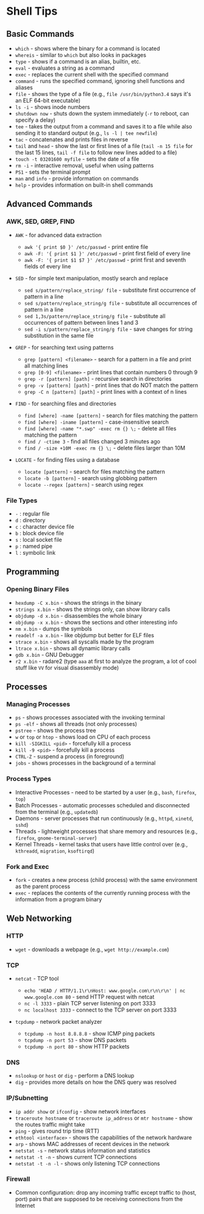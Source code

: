 # Shell Tips

## Basic Commands

- `which` - shows where the binary for a command is located
- `whereis` - similar to `which` but also looks in packages
- `type` - shows if a command is an alias, builtin, etc.
- `eval` - evaluates a string as a command
- `exec` - replaces the current shell with the specified command
- `command` - runs the specified command, ignoring shell functions and aliases
- `file` - shows the type of a file (e.g., `file /usr/bin/python3.4` says it's an ELF 64-bit executable)
- `ls -i` - shows inode numbers
- `shutdown now` - shuts down the system immediately (`-r` to reboot, can specify a delay)
- `tee` - takes the output from a command and saves it to a file while also sending it to standard output (e.g., `ls -l | tee newfile`)
- `tac` - concatenates and prints files in reverse
- `tail` and `head` - show the last or first lines of a file (`tail -n 15 file` for the last 15 lines, `tail -f file` to follow new lines added to a file)
- `touch -t 03201600 myfile` - sets the date of a file
- `rm -i` - interactive removal, useful when using patterns
- `PS1` - sets the terminal prompt
- `man` and `info` - provide information on commands
- `help` - provides information on built-in shell commands

## Advanced Commands

### AWK, SED, GREP, FIND

- `AWK` - for advanced data extraction
  - `awk '{ print $0 }' /etc/passwd` - print entire file
  - `awk -F: '{ print $1 }' /etc/passwd` - print first field of every line
  - `awk -F: '{ print $1 $7 }' /etc/passwd` - print first and seventh fields of every line

- `SED` - for simple text manipulation, mostly search and replace
  - `sed s/pattern/replace_string/ file` - substitute first occurrence of pattern in a line
  - `sed s/pattern/replace_string/g file` - substitute all occurrences of pattern in a line
  - `sed 1,3s/pattern/replace_string/g file` - substitute all occurrences of pattern between lines 1 and 3
  - `sed -i s/pattern/replace_string/g file` - save changes for string substitution in the same file

- `GREP` - for searching text using patterns
  - `grep [pattern] <filename>` - search for a pattern in a file and print all matching lines
  - `grep [0-9] <filename>` - print lines that contain numbers 0 through 9
  - `grep -r [pattern] [path]` - recursive search in directories
  - `grep -v [pattern] [path]` - print lines that do NOT match the pattern
  - `grep -C n [pattern] [path]` - print lines with a context of n lines

- `FIND` - for searching files and directories
  - `find [where] -name [pattern]` - search for files matching the pattern
  - `find [where] -iname [pattern]` - case-insensitive search
  - `find [where] -name "*.swp" -exec rm {} \;` - delete all files matching the pattern
  - `find / -ctime 3` - find all files changed 3 minutes ago
  - `find / -size +10M -exec rm {} \;` - delete files larger than 10M

- `LOCATE` - for finding files using a database
  - `locate [pattern]` - search for files matching the pattern
  - `locate -b [pattern]` - search using globbing pattern
  - `locate --regex [pattern]` - search using regex

### File Types

- `-` : regular file
- `d` : directory
- `c` : character device file
- `b` : block device file
- `s` : local socket file
- `p` : named pipe
- `l` : symbolic link

## Programming

### Opening Binary Files

- `hexdump -C x.bin` - shows the strings in the binary
- `strings x.bin` - shows the strings only, can show library calls
- `objdump -d x.bin` - disassembles the whole binary
- `objdump -x x.bin` - shows the sections and other interesting info
- `nm x.bin` - dumps the symbols
- `readelf -a x.bin` - like objdump but better for ELF files
- `strace x.bin` - shows all syscalls made by the program
- `ltrace x.bin` - shows all dynamic library calls
- `gdb x.bin` - GNU Debugger
- `r2 x.bin` - radare2 (type `aaa` at first to analyze the program, a lot of cool stuff like `VV` for visual disassembly mode)

## Processes

### Managing Processes

- `ps` - shows processes associated with the invoking terminal
- `ps -elf` - shows all threads (not only processes)
- `pstree` - shows the process tree
- `w` or `top` or `htop` - shows load on CPU of each process
- `kill -SIGKILL <pid>` - forcefully kill a process
- `kill -9 <pid>` - forcefully kill a process
- `CTRL-Z` - suspend a process (in foreground)
- `jobs` - shows processes in the background of a terminal

### Process Types

- Interactive Processes - need to be started by a user (e.g., `bash`, `firefox`, `top`)
- Batch Processes - automatic processes scheduled and disconnected from the terminal (e.g., `updatedb`)
- Daemons - server processes that run continuously (e.g., `httpd`, `xinetd`, `sshd`)
- Threads - lightweight processes that share memory and resources (e.g., `firefox`, `gnome-terminal-server`)
- Kernel Threads - kernel tasks that users have little control over (e.g., `kthreadd`, `migration`, `ksoftirqd`)

### Fork and Exec

- `fork` - creates a new process (child process) with the same environment as the parent process
- `exec` - replaces the contents of the currently running process with the information from a program binary

## Web Networking

### HTTP

- `wget` - downloads a webpage (e.g., `wget http://example.com`)

### TCP

- `netcat` - TCP tool
  - `echo 'HEAD / HTTP/1.1\r\nHost: www.google.com\r\n\r\n' | nc www.google.com 80` - send HTTP request with netcat
  - `nc -l 3333` - plain TCP server listening on port 3333
  - `nc localhost 3333` - connect to the TCP server on port 3333

- `tcpdump` - network packet analyzer
  - `tcpdump -n host 8.8.8.8` - show ICMP ping packets
  - `tcpdump -n port 53` - show DNS packets
  - `tcpdump -n port 80` - show HTTP packets

### DNS

- `nslookup` or `host` or `dig` - perform a DNS lookup
- `dig` - provides more details on how the DNS query was resolved

### IP/Subnetting

- `ip addr show` or `ifconfig` - show network interfaces
- `traceroute hostname` or `traceroute ip_address` or `mtr hostname` - show the routes traffic might take
- `ping` - gives round trip time (RTT)
- `ethtool <interface>` - shows the capabilities of the network hardware
- `arp` - shows MAC addresses of recent devices in the network
- `netstat -s` - network status information and statistics
- `netstat -t -n` - shows current TCP connections
- `netstat -t -n -l` - shows only listening TCP connections

### Firewall

- Common configuration: drop any incoming traffic except traffic to (host, port) pairs that are supposed to be receiving connections from the Internet

